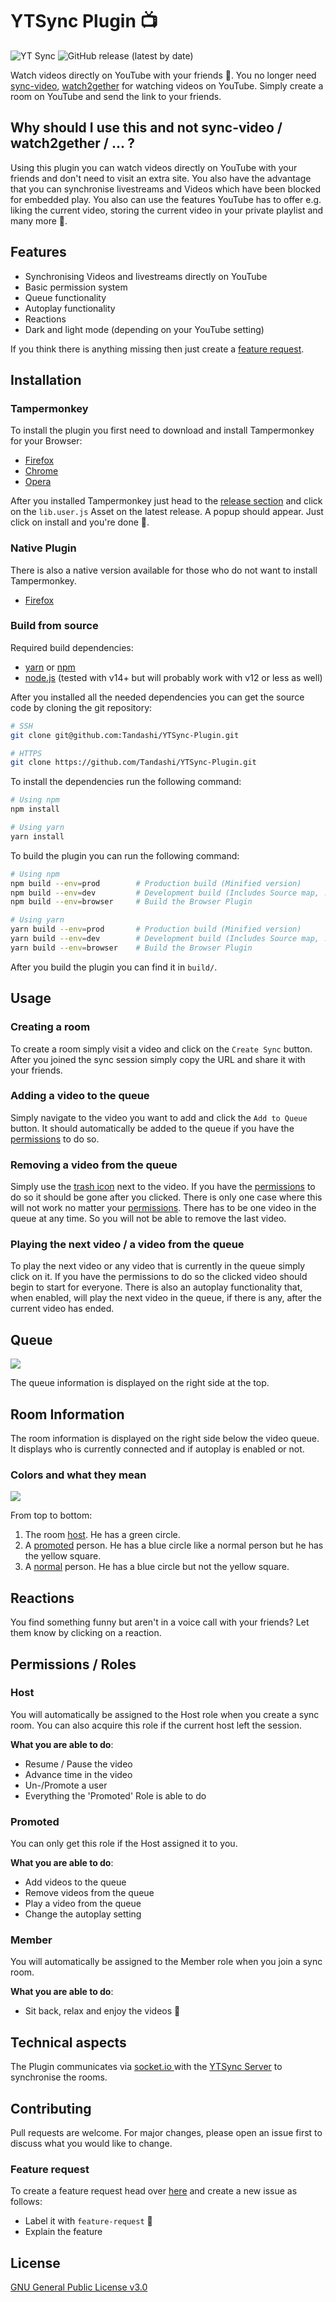 # YTSync Plugin 📺

![YT Sync](https://github.com/Tandashi/YTSync-Plugin/workflows/YT%20Sync/badge.svg?branch=master) ![GitHub release (latest by date)](https://img.shields.io/github/v/release/Tandashi/YTSync-Plugin)

Watch videos directly on YouTube with your friends 🍿.
You no longer need [sync-video](https://sync-video.com), [watch2gether](https://www.watch2gether.com) for watching videos on YouTube. Simply create a room on YouTube and send the link to your friends.

## Why should I use this and not sync-video / watch2gether / ... ?

Using this plugin you can watch videos directly on YouTube with your friends and don't need to visit an extra site.
You also have the advantage that you can synchronise livestreams and Videos which have been blocked for embedded play. You also can use the features YouTube has to offer e.g. liking the current video, storing the current video in your private playlist and many more 🤩.

## Features

- Synchronising Videos and livestreams directly on YouTube
- Basic permission system
- Queue functionality
- Autoplay functionality
- Reactions
- Dark and light mode (depending on your YouTube setting)

If you think there is anything missing then just create a [feature request](#feature-request).

## Installation

### Tampermonkey

To install the plugin you first need to download and install Tampermonkey for your Browser:

- [Firefox](https://addons.mozilla.org/en-US/firefox/addon/tampermonkey/)
- [Chrome](https://chrome.google.com/webstore/detail/tampermonkey/dhdgffkkebhmkfjojejmpbldmpobfkfo)
- [Opera](https://addons.opera.com/en/extensions/details/tampermonkey-beta/)

After you installed Tampermonkey just head to the [release section](https://github.com/Tandashi/YTSync-Plugin/releases) and click on the `lib.user.js` Asset on the latest release. A popup should appear. Just click on install and you're done 🎉.

### Native Plugin

There is also a native version available for those who do not want to install Tampermonkey.

- [Firefox](https://addons.mozilla.org/en-GB/firefox/addon/ytsync/)

### Build from source

Required build dependencies:

- [yarn](https://yarnpkg.com) or [npm](https://www.npmjs.com)
- [node.js](https://nodejs.org/en/) (tested with v14+ but will probably work with v12 or less as well)

After you installed all the needed dependencies you can get the source code by cloning the git repository:

```bash
# SSH
git clone git@github.com:Tandashi/YTSync-Plugin.git

# HTTPS
git clone https://github.com/Tandashi/YTSync-Plugin.git
```

To install the dependencies run the following command:

```bash
# Using npm
npm install

# Using yarn
yarn install
```

To build the plugin you can run the following command:

```bash
# Using npm
npm build --env=prod 		# Production build (Minified version)
npm build --env=dev 		# Development build (Includes Source map, ...)
npm build --env=browser 	# Build the Browser Plugin

# Using yarn
yarn build --env=prod 		# Production build (Minified version)
yarn build --env=dev 		# Development build (Includes Source map, ...)
yarn build --env=browser 	# Build the Browser Plugin
```

After you build the plugin you can find it in `build/`.

## Usage

### Creating a room

To create a room simply visit a video and click on the `Create Sync` button. After you joined the sync session simply copy the URL and share it with your friends.

### Adding a video to the queue

Simply navigate to the video you want to add and click the `Add to Queue` button. It should automatically be added to the queue if you have the [permissions](#permissions-roles) to do so.

### Removing a video from the queue

Simply use the [trash icon](#queue) next to the video. If you have the [permissions](#permissions-roles) to do so it should be gone after you clicked. There is only one case where this will not work no matter your [permissions](#permissions-roles). There has to be one video in the queue at any time. So you will not be able to remove the last video.

### Playing the next video / a video from the queue

To play the next video or any video that is currently in the queue simply click on it. If you have the permissions to do so the clicked video should begin to start for everyone. There is also an autoplay functionality that, when enabled, will play the next video in the queue, if there is any, after the current video has ended.

## Queue

![](doc/queue.png)

The queue information is displayed on the right side at the top.

## Room Information

The room information is displayed on the right side below the video queue. It displays who is currently connected and if autoplay is enabled or not.

### Colors and what they mean

![](doc/room-info.png)

From top to bottom:

1. The room [host](#host). He has a green circle.
2. A [promoted](#promoted) person. He has a blue circle like a normal person but he has the yellow square.
3. A [normal](#member) person. He has a blue circle but not the yellow square.

## Reactions

You find something funny but aren't in a voice call with your friends? Let them know by clicking on a reaction.

## Permissions / Roles

### Host

You will automatically be assigned to the Host role when you create a sync room. You can also acquire this role if the current host left the session.

**What you are able to do**:

- Resume / Pause the video
- Advance time in the video
- Un-/Promote a user
- Everything the 'Promoted' Role is able to do

### Promoted

You can only get this role if the Host assigned it to you.

**What you are able to do**:

- Add videos to the queue
- Remove videos from the queue
- Play a video from the queue
- Change the autoplay setting

### Member

You will automatically be assigned to the Member role when you join a sync room.

**What you are able to do**:

- Sit back, relax and enjoy the videos 🍿

## Technical aspects

The Plugin communicates via [socket.io ](https://socket.io)with the [YTSync Server](https://github.com/Tandashi/YTSync-Server) to synchronise the rooms.

## Contributing

Pull requests are welcome. For major changes, please open an issue first to discuss what you would like to change.

### Feature request

To create a feature request head over [here](https://github.com/Tandashi/YTSync-Plugin/issues) and create a new issue as follows:

- Label it with `feature-request` 🙏
- Explain the feature

## License

[GNU General Public License v3.0](https://choosealicense.com/licenses/gpl-3.0/)